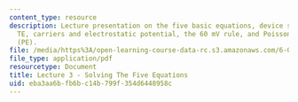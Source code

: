 ```yaml
---
content_type: resource
description: Lecture presentation on the five basic equations, device structures in
  TE, carriers and electrostatic potential, the 60 mV rule, and Poisson's equation
  (PE).
file: /media/https%3A/open-learning-course-data-rc.s3.amazonaws.com/6-012-microelectronic-devices-and-circuits-fall-2009/eba3aa6bfb6bc14b799f354d6448958c_MIT6_012F09_lec03.pdf
file_type: application/pdf
resourcetype: Document
title: Lecture 3 - Solving The Five Equations
uid: eba3aa6b-fb6b-c14b-799f-354d6448958c
---
```

